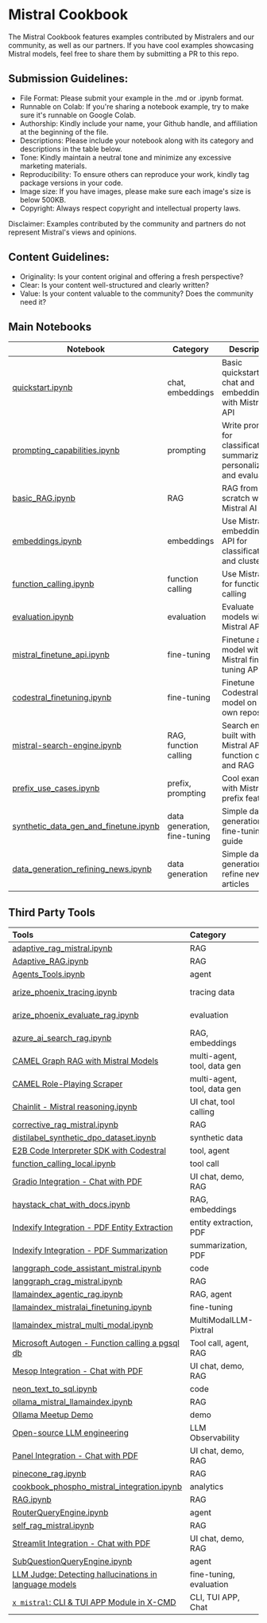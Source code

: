 # Mistral Cookbook

The Mistral Cookbook features examples contributed by Mistralers and our community, as well as our partners. If you have cool examples showcasing Mistral models, feel free to share them by submitting a PR to this repo.

## Submission Guidelines:

- File Format: Please submit your example in the .md or .ipynb format.
- Runnable on Colab: If you're sharing a notebook example, try to make sure it's runnable on Google Colab.
- Authorship: Kindly include your name, your Github handle, and affiliation at the beginning of the file.
- Descriptions: Please include your notebook along with its category and descriptions in the table below.
- Tone: Kindly maintain a neutral tone and minimize any excessive marketing materials.
- Reproducibility: To ensure others can reproduce your work, kindly tag package versions in your code.
- Image size: If you have images, please make sure each image's size is below 500KB.
- Copyright: Always respect copyright and intellectual property laws.

Disclaimer: Examples contributed by the community and partners do not represent Mistral's views and opinions.

## Content Guidelines:

- Originality: Is your content original and offering a fresh perspective?
- Clear: Is your content well-structured and clearly written?
- Value: Is your content valuable to the community? Does the community need it?

## Main Notebooks

| Notebook                                                                       | Category                     | Description                                                                      |
|--------------------------------------------------------------------------------|-----------------------------|----------------------------------------------------------------------------------|
| [quickstart.ipynb](quickstart.ipynb)                                           | chat, embeddings             | Basic quickstart with chat and embeddings with Mistral AI API                    |
| [prompting_capabilities.ipynb](mistral/prompting/prompting_capabilities.ipynb) | prompting                    | Write prompts for classification, summarization, personalization, and evaluation |
| [basic_RAG.ipynb](mistral/rag/basic_RAG.ipynb)                                 | RAG                          | RAG from scratch with Mistral AI API                                             |
| [embeddings.ipynb](mistral/embeddings/embeddings.ipynb)                        | embeddings                   | Use Mistral embeddings API for classification and clustering                     |
| [function_calling.ipynb](mistral/function_calling/function_calling.ipynb)      | function calling             | Use Mistral API for function calling                                             |
| [evaluation.ipynb](mistral/evaluation/evaluation.ipynb)                        | evaluation                   | Evaluate models with Mistral API                                                 |
| [mistral_finetune_api.ipynb](mistral/fine_tune/mistral_finetune_api.ipynb)     | fine-tuning                  | Finetune a model with Mistral fine-tuning API                                    |
| [codestral_finetuning.ipynb](mistral/fine_tune/codestral_finetuning.ipynb)     | fine-tuning                  | Finetune Codestral model on your own repository                               |
| [mistral-search-engine.ipynb](mistral/rag/mistral-search-engine.ipynb)         | RAG, function calling        | Search engine built with Mistral API, function calling and RAG                   |
| [prefix_use_cases.ipynb](mistral/prompting/prefix_use_cases.ipynb)             | prefix, prompting            | Cool examples with Mistral's prefix feature                                      |
| [synthetic_data_gen_and_finetune.ipynb](mistral/data_generation/synthetic_data_gen_and_finetune.ipynb) | data generation, fine-tuning | Simple data generation and fine-tuning guide        |
| [data_generation_refining_news.ipynb](mistral/data_generation/data_generation_refining_news.ipynb) | data generation | Simple data generation to refine news articles                                |

## Third Party Tools

| Tools                                                                                                                 | Category                    | Party            |
| :-------------------------------------------------------------------------------------------------------------------- | :-------------------------- | :--------------- |
| [adaptive_rag_mistral.ipynb](third_party/langchain/adaptive_rag_mistral.ipynb)                                        | RAG                         | Langchain        |
| [Adaptive_RAG.ipynb](third_party/LlamaIndex/Adaptive_RAG.ipynb)                                                       | RAG                         | LLamaIndex       |
| [Agents_Tools.ipynb](third_party/LlamaIndex/Agents_Tools.ipynb)                                                       | agent                       | LLamaIndex       |
| [arize_phoenix_tracing.ipynb](third_party/Phoenix/arize_phoenix_tracing.ipynb)                                        | tracing data                | Arize Phoenix    |
| [arize_phoenix_evaluate_rag.ipynb](third_party/Phoenix/arize_phoenix_evaluate_rag.ipynb)                              | evaluation                  | Arize Phoenix    |
| [azure_ai_search_rag.ipynb](third_party/Azure_AI_Search/azure_ai_search_rag.ipynb)                                    | RAG, embeddings             | Azure            |
| [CAMEL Graph RAG with Mistral Models](third_party/CAMEL_AI/camel_graph_rag.ipynb)                                     | multi-agent, tool, data gen | CAMEL-AI.org     |
| [CAMEL Role-Playing Scraper](third_party/CAMEL_AI/camel_roleplaying_scraper.ipynb)                                    | multi-agent, tool, data gen | CAMEL-AI.org     |
| [Chainlit - Mistral reasoning.ipynb](third_party/Chainlit/Chainlit_Mistral_reasoning.ipynb)                           | UI chat, tool calling       | Chainlit         |
| [corrective_rag_mistral.ipynb](third_party/langchain/corrective_rag_mistral.ipynb)                                    | RAG                         | Langchain        |
| [distilabel_synthetic_dpo_dataset.ipynb](third_party/argilla/distilabel_synthetic_dpo_dataset.ipynb)                  | synthetic data              | Argilla          |
| [E2B Code Interpreter SDK with Codestral](third_party/E2B_Code_Interpreting)                                          | tool, agent                 | E2B              |
| [function_calling_local.ipynb](third_party/Ollama/function_calling_local.ipynb)                                       | tool call                   | Ollama           |
| [Gradio Integration - Chat with PDF](third_party/gradio/README.md)                                                    | UI chat, demo, RAG          | Gradio           |
| [haystack_chat_with_docs.ipynb](third_party/Haystack/haystack_chat_with_docs.ipynb)                                   | RAG, embeddings             | Haystack         |
| [Indexify Integration - PDF Entity Extraction](third_party/Indexify/pdf-entity-extraction)                            | entity extraction, PDF      | Indexify         |
| [Indexify Integration - PDF Summarization](third_party/Indexify/pdf-summarization)                                    | summarization, PDF          | Indexify         |
| [langgraph_code_assistant_mistral.ipynb](third_party/langchain/langgraph_code_assistant_mistral.ipynb)                | code                        | Langchain        |
| [langgraph_crag_mistral.ipynb](third_party/langchain/langgraph_crag_mistral.ipynb)                                    | RAG                         | Langchain        |
| [llamaindex_agentic_rag.ipynb](third_party/LlamaIndex/llamaindex_agentic_rag.ipynb)                                   | RAG, agent                  | LLamaIndex       |
| [llamaindex_mistralai_finetuning.ipynb](third_party/LlamaIndex/llamaindex_mistralai_finetuning.ipynb)                 | fine-tuning                 | LLamaIndex       |
| [llamaindex_mistral_multi_modal.ipynb](third_party/LlamaIndex/llamaindex_mistral_multi_modal.ipynb)                   | MultiModalLLM-Pixtral       | LLamaIndex       |
| [Microsoft Autogen - Function calling a pgsql db ](third_party/MS_Autogen_pgsql/mistral_pgsql_function_calling.ipynb) | Tool call, agent, RAG       | Ms Autogen       |
| [Mesop Integration - Chat with PDF](third_party/mesop/README.md)                                                      | UI chat, demo, RAG          | Mesop            |
| [neon_text_to_sql.ipynb](third_party/Neon/neon_text_to_sql.ipynb)                                                     | code                        | Neon             |
| [ollama_mistral_llamaindex.ipynb](third_party/LlamaIndex/ollama_mistral_llamaindex.ipynb)                             | RAG                         | LLamaIndex       |
| [Ollama Meetup Demo](third_party/Ollama/20240321_ollama_meetup)                                                       | demo                        | Ollama           |
| [Open-source LLM engineering](third_party/Langfuse)                                                                   | LLM Observability           | Langfuse         |
| [Panel Integration - Chat with PDF](third_party/panel/README.md)                                                      | UI chat, demo, RAG          | Panel            |
| [pinecone_rag.ipynb](third_party/Pinecone/pinecone_rag.ipynb)                                                         | RAG                         | Pinecone         |
| [cookbook_phospho_mistral_integration.ipynb](third_party/phospho/cookbook_phospho_mistral_integration.ipynb)          | analytics                   | phospho          |
| [RAG.ipynb](third_party/LlamaIndex/RAG.ipynb)                                                                         | RAG                         | LLamaIndex       |
| [RouterQueryEngine.ipynb](third_party/LlamaIndex/RouterQueryEngine.ipynb)                                             | agent                       | LLamaIndex       |
| [self_rag_mistral.ipynb](third_party/langchain/self_rag_mistral.ipynb)                                                | RAG                         | Langchain        |
| [Streamlit Integration - Chat with PDF](third_party/streamlit/README.md)                                              | UI chat, demo, RAG          | Streamlit        |
| [SubQuestionQueryEngine.ipynb](third_party/LlamaIndex/RouterQueryEngine.ipynb)                                        | agent                       | LLamaIndex       |
| [LLM Judge: Detecting hallucinations in language models](third_party/wandb/README.md)                                 | fine-tuning, evaluation     | Weights & Biases |
| [`x mistral`: CLI & TUI APP Module in X-CMD](third_party/x-cmd/README.md)                                             | CLI, TUI APP, Chat          | x-cmd            |

